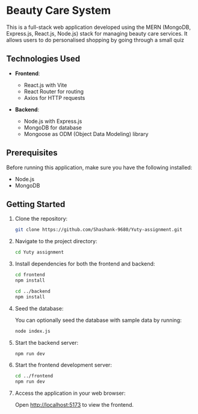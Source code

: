 # Beauty Care System

This is a full-stack web application developed using the MERN (MongoDB, Express.js, React.js, Node.js) stack for managing beauty care services. It allows users to do personalised shopping by going through a small quiz

## Technologies Used

- **Frontend**:

  - React.js with Vite
  - React Router for routing
  - Axios for HTTP requests

- **Backend**:
  - Node.js with Express.js
  - MongoDB for database
  - Mongoose as ODM (Object Data Modeling) library

## Prerequisites

Before running this application, make sure you have the following installed:

- Node.js
- MongoDB

## Getting Started

1. Clone the repository:

   ```bash
   git clone https://github.com/Shashank-9680/Yuty-assignment.git
   ```

2. Navigate to the project directory:

   ```bash
   cd Yuty assignment
   ```

3. Install dependencies for both the frontend and backend:

   ```bash
   cd frontend
   npm install

   cd ../backend
   npm install
   ```

4. Seed the database:

   You can optionally seed the database with sample data by running:

   ```bash
   node index.js
   ```

5. Start the backend server:

   ```bash
   npm run dev
   ```

6. Start the frontend development server:

   ```bash
   cd ../frontend
   npm run dev
   ```

7. Access the application in your web browser:

   Open [http://localhost:5173](http://localhost:5173) to view the frontend.
